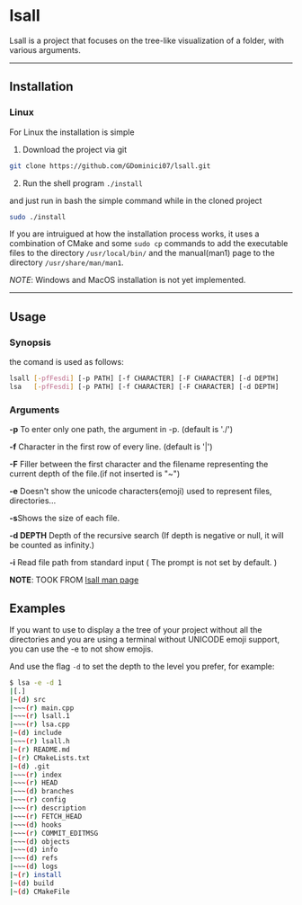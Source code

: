 # lsall

Lsall is a project that focuses on the tree-like visualization of a folder, with various arguments.

---
## Installation

### Linux

For Linux the installation is simple

1. Download the project via git

```bash
git clone https://github.com/GDominici07/lsall.git
```

2. Run the shell program `./install`

and just run in bash the simple command while in the cloned project
```bash
sudo ./install
```

If you are intruigued at how the installation process works, it uses a combination of CMake and some `sudo cp` commands to add the executable files to the directory `/usr/local/bin/` and the manual(man1) page to the directory `/usr/share/man/man1`.

*NOTE*: Windows and MacOS installation is not yet implemented.

---
## Usage

### Synopsis

the comand is used as follows:
```bash
lsall [-pfFesdi] [-p PATH] [-f CHARACTER] [-F CHARACTER] [-d DEPTH]
lsa   [-pfFesdi] [-p PATH] [-f CHARACTER] [-F CHARACTER] [-d DEPTH]
```

### Arguments

**-p** To enter only one path, the argument in -p. (default is \'./\')

**-f** Character in the first row of every line. (default is \'\|\')

**-F** Filler between the first character and the filename representing the
current depth of the file.(if not inserted is \"\~\")

**-e** Doesn\'t show the unicode characters(emoji) used to represent files,
directories\...

**-s**Shows the size of each file.

**-d DEPTH** Depth of the recursive search (If depth is negative or null, it will be
counted as infinity.)

**-i** Read file path from standard input ( The prompt is not set by default. )

**NOTE**: TOOK FROM [lsall man page](src/lsall.1)

## Examples

If you want to use to display a the tree of your project without all the directories and you are
using a terminal without UNICODE emoji support, you can use the -e to not show emojis.

And use the flag `-d` to set the depth to the level you prefer, for example:

```bash
$ lsa -e -d 1
|[.]
|~(d) src
|~~~(r) main.cpp
|~~~(r) lsall.1
|~~~(r) lsa.cpp
|~(d) include
|~~~(r) lsall.h
|~(r) README.md
|~(r) CMakeLists.txt
|~(d) .git
|~~~(r) index
|~~~(r) HEAD
|~~~(d) branches
|~~~(r) config
|~~~(r) description
|~~~(r) FETCH_HEAD
|~~~(d) hooks
|~~~(r) COMMIT_EDITMSG
|~~~(d) objects
|~~~(d) info
|~~~(d) refs
|~~~(d) logs
|~(r) install
|~(d) build
|~(d) CMakeFile
```


